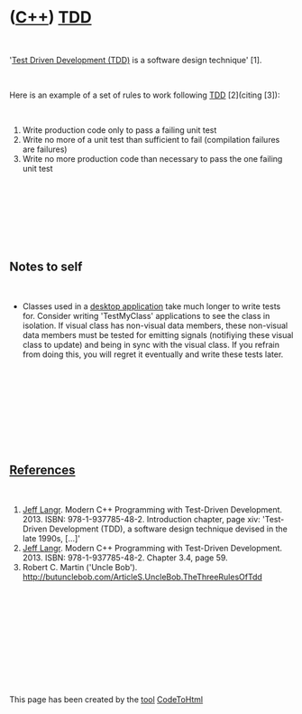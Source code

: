 



 

 

 

 

 

([C++](Cpp.htm)) [TDD](CppTdd.htm)
==================================

 

'[Test Driven Development (TDD)](CppTdd.htm) is a software design
technique' \[1\].

 

Here is an example of a set of rules to work following [TDD](CppTdd.htm)
\[2\](citing \[3\]):

 

1.  Write production code only to pass a failing unit test
2.  Write no more of a unit test than sufficient to fail (compilation
    failures are failures)
3.  Write no more production code than necessary to pass the one failing
    unit test

 

 

 

 

Notes to self
-------------

 

-   Classes used in a [desktop application](CppDesktopApplication.htm)
    take much longer to write tests for. Consider writing 'TestMyClass'
    applications to see the class in isolation. If visual class has
    non-visual data members, these non-visual data members must be
    tested for emitting signals (notifiying these visual class
    to update) and being in sync with the visual class. If you refrain
    from doing this, you will regret it eventually and write these
    tests later.

 

 

 

 

 

[References](CppReferences.htm)
-------------------------------

 

1.  [Jeff Langr](CppJeffLangr.htm). Modern C++ Programming with
    Test-Driven Development. 2013. ISBN: 978-1-937785-48-2. Introduction
    chapter, page xiv: 'Test-Driven Development (TDD), a software design
    technique devised in the late 1990s, \[...\]'
2.  [Jeff Langr](CppJeffLangr.htm). Modern C++ Programming with
    Test-Driven Development. 2013. ISBN: 978-1-937785-48-2. Chapter 3.4,
    page 59.
3.  Robert C. Martin ('Uncle Bob').
    http://butunclebob.com/ArticleS.UncleBob.TheThreeRulesOfTdd

 

 

 

 

 





 




This page has been created by the [tool](Tools.htm)
[CodeToHtml](ToolCodeToHtml.htm)
